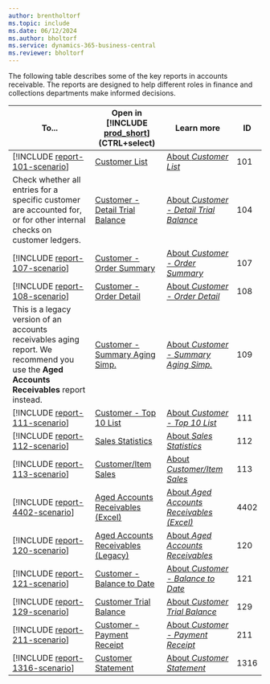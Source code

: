 ```yaml
---
author: brentholtorf
ms.topic: include
ms.date: 06/12/2024
ms.author: bholtorf
ms.service: dynamics-365-business-central
ms.reviewer: bholtorf
---
```



The following table describes some of the key reports in accounts receivable. The reports are designed to help different roles in finance and collections departments make informed decisions.

<!-- pending merge of finance report PR
| [!INCLUDE [report-33-scenario](../includes/report-33-scenario-include.md)] | [Reconcile Customer and Vendor Accounts](https://businesscentral.dynamics.com?report=33) | [About *Reconcile Customer and Vendor Accounts*](../reports/report-33.md) | 33 | 
-->

| To... | Open in [!INCLUDE [prod_short](prod_short.md)] (CTRL+select) | Learn more | ID | 
|-------|------------| ------------|----|
| [!INCLUDE [report-101-scenario](../includes/report-101-scenario-include.md)] | [Customer List](https://businesscentral.dynamics.com?report=101) | [About *Customer List*](../reports/report-101.md) | 101 |
| Check whether all entries for a specific customer are accounted for, or for other internal checks on customer ledgers. | [Customer - Detail Trial Balance](https://businesscentral.dynamics.com?report=104) | [About *Customer - Detail Trial Balance*](../reports/report-104.md) | 104 | 
| [!INCLUDE [report-107-scenario](../includes/report-107-scenario-include.md)] | [Customer - Order Summary](https://businesscentral.dynamics.com?report=107) | [About *Customer - Order Summary*](../reports/report-107.md) | 107 |
| [!INCLUDE [report-108-scenario](../includes/report-108-scenario-include.md)] | [Customer - Order Detail](https://businesscentral.dynamics.com?report=108) | [About *Customer - Order Detail*](../reports/report-108.md) | 108 |
| This is a legacy version of an accounts receivables aging report. We recommend you use the **Aged Accounts Receivables** report instead. | [Customer - Summary Aging Simp.](https://businesscentral.dynamics.com?report=109) | [About *Customer - Summary Aging Simp.*](../reports/report-109.md) | 109 |
| [!INCLUDE [report-111-scenario](../includes/report-111-scenario-include.md)] | [Customer - Top 10 List](https://businesscentral.dynamics.com?report=111) | [About *Customer - Top 10 List*](../reports/report-111.md) | 111 |
| [!INCLUDE [report-112-scenario](../includes/report-112-scenario-include.md)] | [Sales Statistics](https://businesscentral.dynamics.com?report=112) | [About *Sales Statistics*](../reports/report-112.md) | 112 |
| [!INCLUDE [report-113-scenario](../includes/report-113-scenario-include.md)] | [Customer/Item Sales](https://businesscentral.dynamics.com?report=113) | [About *Customer/Item Sales*](../reports/report-113.md) | 113 |
| [!INCLUDE [report-4402-scenario](../includes/report-4402-scenario-include.md)] | [Aged Accounts Receivables (Excel)](https://businesscentral.dynamics.com?report=4402) | [About *Aged Accounts Receivables (Excel)*](../reports/report-4402.md) | 4402 |
| [!INCLUDE [report-120-scenario](../includes/report-120-scenario-include.md)] | [Aged Accounts Receivables (Legacy)](https://businesscentral.dynamics.com?report=120) | [About *Aged Accounts Receivables*](../reports/report-120.md) | 120 |
| [!INCLUDE [report-121-scenario](../includes/report-121-scenario-include.md)]  | [Customer - Balance to Date](https://businesscentral.dynamics.com?report=121) | [About *Customer - Balance to Date*](../reports/report-121.md) | 121 |
| [!INCLUDE [report-129-scenario](../includes/report-129-scenario-include.md)] | [Customer Trial Balance](https://businesscentral.dynamics.com?report=129) | [About *Customer Trial Balance*](../reports/report-129.md) | 129 |
| [!INCLUDE [report-211-scenario](../includes/report-211-scenario-include.md)] | [Customer - Payment Receipt](https://businesscentral.dynamics.com?report=211) | [About *Customer - Payment Receipt*](../reports/report-211.md) | 211 |
| [!INCLUDE [report-1316-scenario](../includes/report-1316-scenario-include.md)] | [Customer Statement](https://businesscentral.dynamics.com?report=1316) | [About *Customer Statement*](../reports/report-1316.md) | 1316 | 

<!-- Remove after 2025-01-01
## The old way

The following table describes some of the key reports in accounts receivable.

| Report | Description | ID |
|--|--|--|
| [Aged Accounts Receivables](https://businesscentral.dynamics.com?report=120) | Shows the amount outstanding with customers broken down into time intervals for the overdue time. The report also displays the part of the customers' balance that isn't due and can be shown with or without document details for each customer. This report is the main report for reconciling customer ledger to G/L. Assuming you don't allow direct posting to the accounts used in the customer posting groups' receivables account, this report is a specification of the amounts you find in the G/L. | 120 |
| [Customer Statement](https://businesscentral.dynamics.com?report=1316) | Generates a customer statement for a specified time interval. You can send the report to customers to give them an overview of outstanding amounts and also as a payment reminder about overdue amounts. You can choose to show the overdue amounts in a separate section. You can include an aging band similar to the one used in the **Aged Receivables** report. For the aging band, you typically set *30D*. 30D means 30 day intervals such as 30, 60, 90, and 90 days overdue. The intervals start from the ending date, or *1M+CM*. 1M+CM is the current month in a separate interval and then monthly intervals for the preceding months. **Note**: In the customer list, this report also has a **Scheduled Statements** action. This action doesn't filter to the selected customer. It's the same report but used when you want to send statement to all or more customers. You can filter the report so that it shows only entries that are still open for the customer. To apply the filter when you're setting up the report, in the **Statement Style** field, choose **Open Items**. | 1316 |
| [Customer - Balance to Date](https://businesscentral.dynamics.com?report=121) | Shows the open customer ledger entries until the ending date. This report shows similar content as the customer statement but with no indication if the entry is overdue. **Note**: The date filter is applied to the detailed customer ledger entries. You might have payments later than the ending date but are applied to invoices within the date range. Those invoices appear in the report because they weren't closed as per the ending date. | 121 | 
| [Customer - Trial Balance](https://businesscentral.dynamics.com?report=129) | Shows the net changes for customers for the period specified in the date filter. It also shows the net change year-to-date for the fiscal year for the selected period. The report is grouped by customer posting groups and gives a different view of the customer ledger than the **Aged Account Receivables** report. **Note**: If you don't set up accounting periods, [!INCLUDE [prod_short](prod_short.md)] doesn't know which fiscal year to use. It shows either year-to-date from the most recent fiscal year defined or just selects the period. The period might or might not be from the beginning of a year.| 129 |
| [Customer - Detail Trial Balance](https://businesscentral.dynamics.com?report=104) | Shows all the customer ledger entries within the specified date filter. This report is often used to check whether all entries for a specific customer are accounted for, or for other internal checks on customer ledgers. | 104 |
| [Customer - Payment Receipt](https://businesscentral.dynamics.com?report=211) | Creates a payment receipt for each customer ledger entry of type **Payment**. If the payment was applied to invoices, the invoices are specified; otherwise, it just states the payment amount as unapplied. You can send this report to customers who want documentation for receipt of payment.| 211 |
| [Reconcile Customer and Vendor Accounts](https://businesscentral.dynamics.com?report=33) | Shows the G/L entries resulting from posting customer and vendor entries split per G/L account and posting groups. Use this report to reconcile the balances on customer and vendor ledgers to general ledger balances. | 33 |
| [Customer - Summary Aging Simp.](https://businesscentral.dynamics.com?report=109)| This is a legacy version of an accounts receivables aging report. We recommend you use the **Aged Accounts Receivables** report instead. | 109 |
| [Sales Statistics](https://businesscentral.dynamics.com?report=112) | [!INCLUDE [reports-sales-statistics](reports-sales-statistics.md)]<br>This report can also be used in accounts receivable as it's easier to do a quick look-up of posted payments, discounts, and sales for a given customer.| 112 |
| [Customer List](https://businesscentral.dynamics.com?report=101) | Shows various kinds of basic information for customers. For example, the customer posting group, discount group, finance charge and payment information, and so on. Use this report, for example, to maintain information in the Customer table.| 101 |
 -->
